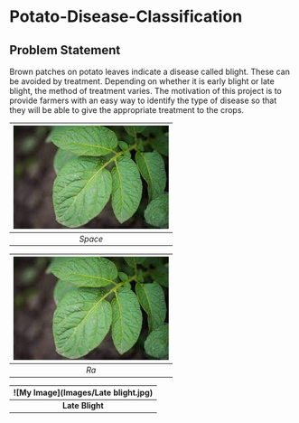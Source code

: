 # Potato-Disease-Classification
## Problem Statement
Brown patches on potato leaves indicate a disease called blight. These can be avoided by treatment. Depending on whether it is early blight or late blight, the method of treatment varies. The motivation of this project is to provide farmers with an easy way to identify the type of disease so that they will be able to give the appropriate treatment to the crops. 

| ![My Image](Images/Healthy.jpg)
|:--:| 
| *Space* |

| ![My Image](Images/Healthy.jpg)
|:--:|
| *Ra* |

| ![My Image](Images/Late blight.jpg)
|:--:|
| <b>Late Blight</b>|
